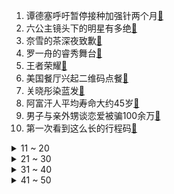 1. 谭德塞呼吁暂停接种加强针两个月[:link:](https://s.weibo.com/weibo?q=%23谭德塞呼吁暂停接种加强针两个月%23&Refer=top)
2. 六公主镜头下的明星有多绝[:link:](https://s.weibo.com/weibo?q=%23六公主镜头下的明星有多绝%23&Refer=top)
3. 奈雪的茶深夜致歉[:link:](https://s.weibo.com/weibo?q=%23奈雪的茶深夜致歉%23&Refer=top)
4. 罗一舟的睿秀舞台[:link:](https://s.weibo.com/weibo?q=%23罗一舟的睿秀舞台%23&Refer=top)
5. 王者荣耀[:link:](https://s.weibo.com/weibo?q=%23王者荣耀%23&Refer=top)
6. 美国餐厅兴起二维码点餐[:link:](https://s.weibo.com/weibo?q=%23美国餐厅兴起二维码点餐%23&Refer=top)
7. 关晓彤染蓝发[:link:](https://s.weibo.com/weibo?q=%23关晓彤染蓝发%23&Refer=top)
8. 阿富汗人平均寿命大约45岁[:link:](https://s.weibo.com/weibo?q=%23阿富汗人平均寿命大约45岁%23&Refer=top)
9. 男子与亲外甥谈恋爱被骗100余万[:link:](https://s.weibo.com/weibo?q=%23男子与亲外甥谈恋爱被骗100余万%23&Refer=top)
10. 第一次看到这么长的行程码[:link:](https://s.weibo.com/weibo?q=%23第一次看到这么长的行程码%23&Refer=top)
<details>
<summary>11 ~ 20</summary>

11. 郑州一男子被压车底身亡次日被发现[:link:](https://s.weibo.com/weibo?q=%23郑州一男子被压车底身亡次日被发现%23&Refer=top)
12. 阿里女员工侵害案王某文妻子发文[:link:](https://s.weibo.com/weibo?q=%23阿里女员工侵害案王某文妻子发文%23&Refer=top)
13. 迪丽热巴发长文告别乔晶晶[:link:](https://s.weibo.com/weibo?q=%23迪丽热巴发长文告别乔晶晶%23&Refer=top)
14. 洋迪[:link:](https://s.weibo.com/weibo?q=%23洋迪%23&Refer=top)
15. 孙红雷说扫黑风暴这戏接对了[:link:](https://s.weibo.com/weibo?q=%23孙红雷说扫黑风暴这戏接对了%23&Refer=top)
16. 吕小军最满意的三块肌肉[:link:](https://s.weibo.com/weibo?q=%23吕小军最满意的三块肌肉%23&Refer=top)
17. 孙兴被软禁[:link:](https://s.weibo.com/weibo?q=%23孙兴被软禁%23&Refer=top)
18. 原来小狗也会做托啊[:link:](https://s.weibo.com/weibo?q=%23原来小狗也会做托啊%23&Refer=top)
19. 朱雪莹的东京奥运会金牌掉一层皮[:link:](https://s.weibo.com/weibo?q=%23朱雪莹的东京奥运会金牌掉一层皮%23&Refer=top)
20. 贵州发现6亿岁海绵宝宝[:link:](https://s.weibo.com/weibo?q=%23贵州发现6亿岁海绵宝宝%23&Refer=top)
</details>
<details>
<summary>21 ~ 30</summary>

21. 美国数千只沙币被冲上海滩死亡[:link:](https://s.weibo.com/weibo?q=%23美国数千只沙币被冲上海滩死亡%23&Refer=top)
22. 张若昀瘦到青筋凸起[:link:](https://s.weibo.com/weibo?q=%23张若昀瘦到青筋凸起%23&Refer=top)
23. 孔雪儿 还是那个热爱舞台的孔雪儿[:link:](https://s.weibo.com/weibo?q=%23孔雪儿%20还是那个热爱舞台的孔雪儿%23&Refer=top)
24. 央视网评 饭圈文化该驱邪扶正了[:link:](https://s.weibo.com/weibo?q=%23央视网评%20饭圈文化该驱邪扶正了%23&Refer=top)
25. 汪东城晒吴尊AI女装换脸视频[:link:](https://s.weibo.com/weibo?q=%23汪东城晒吴尊AI女装换脸视频%23&Refer=top)
26. 跑酷不去重庆的原因[:link:](https://s.weibo.com/weibo?q=%23跑酷不去重庆的原因%23&Refer=top)
27. 张艺兴12年前用电脑和韩庚合影[:link:](https://s.weibo.com/weibo?q=%23张艺兴12年前用电脑和韩庚合影%23&Refer=top)
28. 黑龙江哈尔滨大庆突降冰雹[:link:](https://s.weibo.com/weibo?q=%23黑龙江哈尔滨大庆突降冰雹%23&Refer=top)
29. 中国获国际军事比赛步战车组首轮第一[:link:](https://s.weibo.com/weibo?q=%23中国获国际军事比赛步战车组首轮第一%23&Refer=top)
30. 世界最大啮齿动物入侵阿根廷[:link:](https://s.weibo.com/weibo?q=%23世界最大啮齿动物入侵阿根廷%23&Refer=top)
</details>
<details>
<summary>31 ~ 40</summary>

31. 塔利班称美延迟撤军将面临严重后果[:link:](https://s.weibo.com/weibo?q=%23塔利班称美延迟撤军将面临严重后果%23&Refer=top)
32. 马云[:link:](https://s.weibo.com/weibo?q=%23马云%23&Refer=top)
33. 王一博刘宪华玩滑板[:link:](https://s.weibo.com/weibo?q=%23王一博刘宪华玩滑板%23&Refer=top)
34. 迪丽热巴好适合演女明星[:link:](https://s.weibo.com/weibo?q=%23迪丽热巴好适合演女明星%23&Refer=top)
35. 住四平方复式楼是什么体验[:link:](https://s.weibo.com/weibo?q=%23住四平方复式楼是什么体验%23&Refer=top)
36. 黄子韬晒ACE睡觉姿势[:link:](https://s.weibo.com/weibo?q=%23黄子韬晒ACE睡觉姿势%23&Refer=top)
37. 买个菜感觉像上了天[:link:](https://s.weibo.com/weibo?q=%23买个菜感觉像上了天%23&Refer=top)
38. 陈子由爱情工具人[:link:](https://s.weibo.com/weibo?q=%23陈子由爱情工具人%23&Refer=top)
39. 姥爷腾出院子让15岁外孙造飞机[:link:](https://s.weibo.com/weibo?q=%23姥爷腾出院子让15岁外孙造飞机%23&Refer=top)
40. 乔任梁父母回应恶评[:link:](https://s.weibo.com/weibo?q=%23乔任梁父母回应恶评%23&Refer=top)
</details>
<details>
<summary>41 ~ 50</summary>

41. 外交部回应美国给立陶宛撑腰[:link:](https://s.weibo.com/weibo?q=%23外交部回应美国给立陶宛撑腰%23&Refer=top)
42. 武汉暴雨[:link:](https://s.weibo.com/weibo?q=%23武汉暴雨%23&Refer=top)
43. 你觉得扫黑风暴中的孙红雷演技如何[:link:](https://s.weibo.com/weibo?q=%23你觉得扫黑风暴中的孙红雷演技如何%23&Refer=top)
44. 阿富汗战争累计致17.4万人死亡[:link:](https://s.weibo.com/weibo?q=%23阿富汗战争累计致17.4万人死亡%23&Refer=top)
45. 大江暴揍孙兴[:link:](https://s.weibo.com/weibo?q=%23大江暴揍孙兴%23&Refer=top)
46. 买来补身的甲鱼比你还虚[:link:](https://s.weibo.com/weibo?q=%23买来补身的甲鱼比你还虚%23&Refer=top)
47. 南京大屠杀幸存者徐家庆离世[:link:](https://s.weibo.com/weibo?q=%23南京大屠杀幸存者徐家庆离世%23&Refer=top)
48. 河南商丘新增1例无症状感染者[:link:](https://s.weibo.com/weibo?q=%23河南商丘新增1例无症状感染者%23&Refer=top)
49. 原来光能被画出来[:link:](https://s.weibo.com/weibo?q=%23原来光能被画出来%23&Refer=top)
50. 高铁座位边的踏板别踩[:link:](https://s.weibo.com/weibo?q=%23高铁座位边的踏板别踩%23&Refer=top)
51. 郑州一男子防车淹用砖支车被压身亡[:link:](https://s.weibo.com/weibo?q=%23郑州一男子防车淹用砖支车被压身亡%23&Refer=top)
</details>